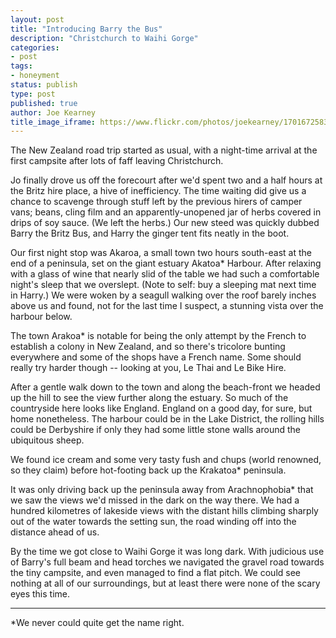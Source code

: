```yaml
---
layout: post
title: "Introducing Barry the Bus"
description: "Christchurch to Waihi Gorge"
categories:
- post
tags:
- honeyment
status: publish
type: post
published: true
author: Joe Kearney
title_image_iframe: https://www.flickr.com/photos/joekearney/17016725833/in/album-72157652379606419/player/
---
```


The New Zealand road trip started as usual, with a night-time arrival at the first campsite after lots of faff leaving Christchurch.

Jo finally drove us off the forecourt after we'd spent two and a half hours at the Britz hire place, a hive of inefficiency. The time waiting did give us a chance to scavenge through stuff left by the previous hirers of camper vans; beans, cling film and an apparently-unopened jar of herbs covered in drips of soy sauce. (We left the herbs.) Our new steed was quickly dubbed Barry the Britz Bus, and Harry the ginger tent fits neatly in the boot.

Our first night stop was Akaroa, a small town two hours south-east at the end of a peninsula, set on the giant estuary Akatoa* Harbour. After relaxing with a glass of wine that nearly slid of the table we had such a comfortable night's sleep that we overslept. (Note to self: buy a sleeping mat next time in Harry.) We were woken by a seagull walking over the roof barely inches above us and found, not for the last time I suspect, a stunning vista over the harbour below.

The town Arakoa* is notable for being the only attempt by the French to establish a colony in New Zealand, and so there's tricolore bunting everywhere and some of the shops have a French name. Some should really try harder though -- looking at you, Le Thai and Le Bike Hire.

After a gentle walk down to the town and along the beach-front we headed up the hill to see the view further along the estuary. So much of the countryside here looks like England. England on a good day, for sure, but home nonetheless. The harbour could be in the Lake District, the rolling hills could be Derbyshire if only they had some little stone walls around the ubiquitous sheep.

We found ice cream and some very tasty fush and chups (world renowned, so they claim) before hot-footing back up the Krakatoa* peninsula.

It was only driving back up the peninsula away from Arachnophobia* that we saw the views we'd missed in the dark on the way there. We had a hundred kilometres of lakeside views with the distant hills climbing sharply out of the water towards the setting sun, the road winding off into the distance ahead of us.

By the time we got close to Waihi Gorge it was long dark. With judicious use of Barry's full beam and head torches we navigated the gravel road towards the tiny campsite, and even managed to find a flat pitch. We could see nothing at all of our surroundings, but at least there were none of the scary eyes this time.

***

*We never could quite get the name right.
